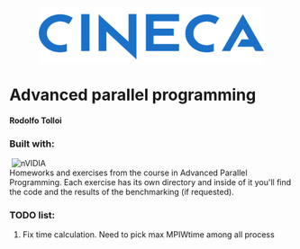 <img src="images/cineca.png" 
        alt="Picture" 
        width="400" 
        height="100" 
        style="display: block; margin: 0 auto" />
# Advanced parallel programming
#### Rodolfo Tolloi
### Built with: 
![<C>](https://img.shields.io/badge/C-00599C?style=for-the-badge&logo=c&logoColor=white)
![nVIDIA](https://img.shields.io/badge/nVIDIA-%2376B900.svg?style=for-the-badge&logo=nVIDIA&logoColor=white)  
Homeworks and exercises from the course in Advanced Parallel Programming.
 Each exercise has its own directory and inside of it you'll find the code and the results of the benchmarking (if requested).  
### TODO list:
1. Fix time calculation. Need to pick max MPIWtime among all process
